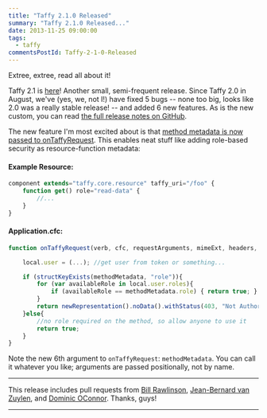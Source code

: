 ```yaml
---
title: "Taffy 2.1.0 Released"
summary: "Taffy 2.1.0 Released..."
date: 2013-11-25 09:00:00
tags:
  - taffy
commentsPostId: Taffy-2-1-0-Released
---
```


Extree, extree, read all about it!

Taffy 2.1 is [here][1]! Another small, semi-frequent release. Since Taffy 2.0 in August, we've (yes, we, not I!) have fixed 5 bugs -- none too big, looks like 2.0 was a really stable release! -- and added 6 new features. As is the new custom, you can read [the full release notes on GitHub][1].

The new feature I'm most excited about is that [method metadata is now passed to onTaffyRequest][2]. This enables neat stuff like adding role-based security as resource-function metadata:

#### Example Resource:

```js
component extends="taffy.core.resource" taffy_uri="/foo" {
	function get() role="read-data" {
		//...
	}
}
```
#### Application.cfc:

```js
function onTaffyRequest(verb, cfc, requestArguments, mimeExt, headers, methodMetadata){

	local.user = (...); //get user from token or something...

	if (structKeyExists(methodMetadata, "role")){
		for (var availableRole in local.user.roles){
			if (availableRole == methodMetadata.role) { return true; }
		}
		return newRepresentation().noData().withStatus(403, "Not Authorized");
	}else{
		//no role required on the method, so allow anyone to use it
		return true;
	}
}
```
Note the new 6th argument to `onTaffyRequest`: `methodMetadata`. You can call it whatever you like; arguments are passed positionally, not by name.

---

This release includes pull requests from [Bill Rawlinson][3], [Jean-Bernard van Zuylen][4], and [Dominic OConnor][5]. Thanks, guys!

---

[1]: https://github.com/atuttle/Taffy/releases/tag/v2.1.0
[2]: https://github.com/atuttle/Taffy/issues/155#issuecomment-27259068
[3]: https://github.com/billrawlinson
[4]: https://github.com/jbvanzuylen
[5]: https://github.com/dominic-oconnor
